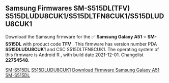 <h2>Samsung Firmwares SM-S515DL(TFV) S515DLUDU8CUK1/S515DLTFN8CUK1/S515DLUDU8CUK1</h2>
Download the Samsung firmware for the ✅ <strong>Samsung Galaxy A51 </strong> ⭐ <strong>SM-S515DL</strong> with product code <strong>TFV</strong> . This firmware has version number PDA <strong>S515DLUDU8CUK1</strong> and CSC S515DLTFN8CUK1. The operating system of this firmware is Android R , with build date 2021-12-01. Changelist <strong>22754548</strong>.


[SM-S515DL](https://samfirm.shop/samsung/model/SM-S515DL)
[S515DLUDU8CUK1](https://samfirm.shop/samsung/pda/S515DLUDU8CUK1)
[Download Firmware Samsung Galaxy A51 SM-S515DL](https://samfirm.shop/samsung/firmware/479333)
